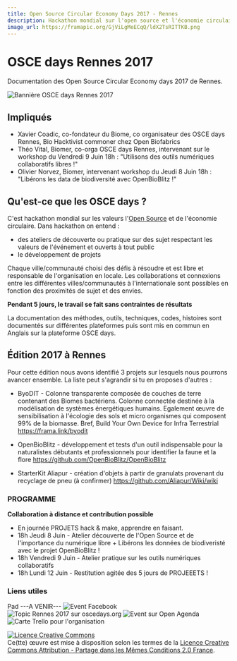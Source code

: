 ```yaml
---
title: Open Source Circular Economy Days 2017 - Rennes
description: Hackathon mondial sur l'open source et l'économie circulaire
image_url: https://framapic.org/GjViLgMeECqQ/ldX2TsRITTKB.png
---
```


# OSCE days Rennes 2017

Documentation des Open Source Circular Economy days 2017 de Rennes.

![Bannière OSCE days Rennes 2017](https://framapic.org/GjViLgMeECqQ/ldX2TsRITTKB.png)

## Impliqués

* Xavier Coadic, co-fondateur du Biome, co organisateur des OSCE days Rennes, Bio Hacktivist commoner chez Open Biofabrics
* Théo Vital, Biomer, co-orga OSCE days Rennes, intervenant sur le workshop du Vendredi 9 Juin 18h : "Utilisons des outils numériques collaboratifs libres !"
* Olivier Norvez, Biomer, intervenant workshop du Jeudi 8 Juin 18h : "Libérons les data de biodiversité avec OpenBioBlitz !"

## Qu'est-ce que les OSCE days ? 

C'est hackathon mondial sur les valeurs l'[Open Source](https://fr.wikipedia.org/wiki/Open_source) et de l'économie circulaire. Dans hackathon on entend :
* des ateliers de découverte ou pratique sur des sujet respectant les valeurs de l'événement et ouverts à tout public
* le développement de projets 

Chaque ville/communauté choisi des défis à résoudre et est libre et responsable de l'organisation en locale. Les collaborations et connexions entre les différentes villes/communautés à l'internationale sont possibles en fonction des proximités de sujet et des envies.

**Pendant 5 jours, le travail se fait sans contraintes de résultats**

La documentation des méthodes, outils, techniques, codes, histoires sont documentés sur différentes plateformes puis sont mis en commun en Anglais sur la plateforme OSCE days. 

## Édition 2017 à Rennes

Pour cette édition nous avons identifié 3 projets sur lesquels nous pourrons avancer ensemble. La liste peut s'agrandir si tu en proposes d'autres :

* ByoDIT - Colonne transparente composée de couches de terre contenant des Biomes bactériens. Colonne connectée destinée à la modélisation de systèmes énergétiques humains. Egalement œuvre de sensibilisation à l'écologie des sols et micro organismes qui composent 99% de la biomasse.
Bref, Build Your Own Device for Infra Terrestrial https://frama.link/byodit

* OpenBioBlitz - développement et tests d'un outil indispensable pour la naturalistes débutants et professionnels pour identifier la faune et la flore https://github.com/OpenBioBlitz/OpenBioBlitz

* StarterKit Aliapur - création d'objets à partir de granulats provenant du recyclage de pneu (à confirmer) https://github.com/Aliapur/Wiki/wiki

### PROGRAMME
**Collaboration à distance et contribution possible**
* En journée PROJETS hack & make, apprendre en faisant.
* 18h Jeudi 8 Juin - Atelier découverte de l'Open Source et de l'importance du numérique libre + Libérons les données de biodiveristé avec le projet OpenBioBlitz !
* 18h Vendredi 9 Juin - Atelier pratique sur les outils numériques collaboratifs
* 18h Lundi 12 Juin - Restitution agitée des 5 jours de PROJEEETS !

### Liens utiles 
Pad ---A VENIR---
![Event Facebook](https://www.facebook.com/events/1866037296996422/)
![Topic Rennes 2017 sur oscedays.org](http://community.oscedays.org/t/rennes-osce-days-june-2017/5861)
![Event sur Open Agenda](https://openagenda.com/biomehacklab/events/osce-days-rennes-viens-pratiquer-apprendre-et-echanger)
![Carte Trello pour l'organisation](https://trello.com/c/EpQRKfSF)

<a rel="license" href="http://creativecommons.org/licenses/by-sa/2.0/fr/"><img alt="Licence Creative Commons" style="border-width:0" src="https://i.creativecommons.org/l/by-sa/2.0/fr/88x31.png" /></a><br />Ce(tte) œuvre est mise à disposition selon les termes de la <a rel="license" href="http://creativecommons.org/licenses/by-sa/2.0/fr/">Licence Creative Commons Attribution -  Partage dans les Mêmes Conditions 2.0 France</a>.
